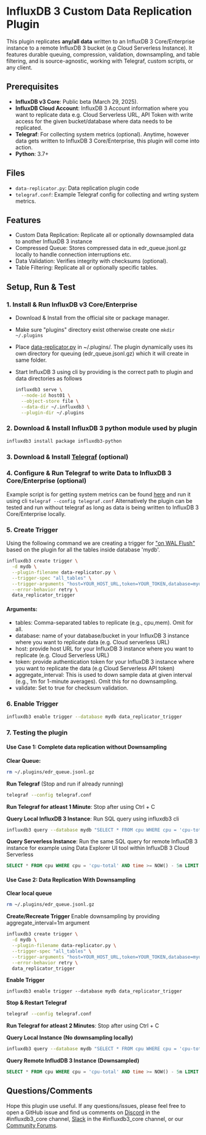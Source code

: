 # InfluxDB 3 Custom Data Replication Plugin

This plugin replicates **any/all data** written to an InfluxDB 3 Core/Enterprise instance to a remote InfluxDB 3 bucket (e.g Cloud Serverless Instance). It features durable queuing, compression, validation, downsampling, and table filtering, and is source-agnostic, working with Telegraf, custom scripts, or any client.

## Prerequisites
- **InfluxDB v3 Core**: Public beta (March 29, 2025).
- **InfluxDB Cloud Account**: InfluxDB 3 Account information where you want to replicate data e.g. Cloud Serverless URL, API Token with write access for the given bucket/database where data needs to be replicated.
- **Telegraf**: For collecting system metrics (optional). Anytime, however data gets written to InfluxDB 3 Core/Enterprise, this plugin will come into action.
- **Python**: 3.7+ 

## Files
- `data-replicator.py`: Data replication plugin code
- `telegraf.conf`: Example Telegraf config for collecting and wrting system metrics.

## Features

- Custom Data Replication: Replicate all or optionally downsampled data to another InfluxDB 3 instance
- Compressed Queue: Stores compressed data in edr_queue.jsonl.gz locally to handle connection interruptions etc.
- Data Validation: Verifies integrity with checksums (optional).
- Table Filtering: Replicate all or optionally specific tables.

## Setup, Run & Test

### 1. Install & Run InfluxDB v3 Core/Enterprise

- Download & Install from the official site or package manager.
- Make sure "plugins" directory exist otherwise create one ```mkdir ~/.plugins```
- Place [data-replicator.py](https://github.com/suyashcjoshi/influxdb3_plugins/blob/main/suyashcjoshi/data-replicator/data-replicator.py) in ~/.plugins/. The plugin dynamically uses its own directory for queuing (edr_queue.jsonl.gz) which it will create in same folder.


- Start InfluxDB 3 using cli by providing is the correct path to plugin and data directories as follows
  ```bash
  influxdb3 serve \
    --node-id host01 \
    --object-store file \
    --data-dir ~/.influxdb3 \
    --plugin-dir ~/.plugins


### 2. Download & Install InfluxDB 3 python module used by plugin 

```bash
influxdb3 install package influxdb3-python
```

### 3. Download & Install [Telegraf](https://docs.influxdata.com/telegraf/v1/install/) (optional)

### 4. Configure & Run Telegraf to write Data to InfluxDB 3 Core/Enterprise (optional)
Example script is for getting system metrics can be found [here](https://github.com/suyashcjoshi/influxdb3_plugins/blob/main/suyashcjoshi/data-replicator/telegraf.config) and run it using cli ```telegraf --config telegraf.conf```
Alternatively the plugin can be tested and run without telegraf as long as data is being written to InfluxDB 3 Core/Enterprise locally.

### 5. Create Trigger 

Using the following command we are creating a trigger for ["on WAL Flush"](https://docs.influxdata.com/influxdb3/core/#trigger) based on the plugin for all the tables inside database 'mydb'.

```bash
influxdb3 create trigger \
  -d mydb \
  --plugin-filename data-replicator.py \
  --trigger-spec "all_tables" \
  --trigger-arguments "host=YOUR_HOST_URL,token=YOUR_TOKEN,database=mydb,aggregate_interval=1m,validate=true" \
  --error-behavior retry \
  data_replicator_trigger
```

#### Arguments:

- tables: Comma-separated tables to replicate (e.g., cpu,mem). Omit for all.
- database: name of your database/bucket in your InfluxDB 3 instance where you want to replicate data (e.g. Cloud serverless URL)
- host: provide host URL for your InfluxDB 3 instance where you want to replicate (e.g. Cloud Serverless URL)
- token: provide authentication token for your InfluxDB 3 instance where you want to replicate the data (e.g Cloud Serverless API token)
- aggregate_interval: This is used to down sample data at given interval (e.g., 1m for 1-minute averages). Omit this for no downsampling.
- validate: Set to true for checksum validation.

### 6. Enable Trigger
```bash
influxdb3 enable trigger --database mydb data_replicator_trigger
```

### 7. Testing the plugin

#### Use Case 1: Complete data replication without Downsampling

**Clear Queue:**
```bash
rm ~/.plugins/edr_queue.jsonl.gz
```
**Run Telegraf** (Stop and run if already running)

```bash
telegraf --config telegraf.conf
```
**Run Telegraf for atleast 1 Minute**: Stop after using Ctrl + C

**Query Local InfluxDB 3 Instance**: Run SQL query using influxdb3 cli

```bash
influxdb3 query --database mydb "SELECT * FROM cpu WHERE cpu = 'cpu-total' AND time >= NOW() - 5m LIMIT 2"
```

**Query Serverless Instance**: Run the same SQL query for remote InfluxDB 3 instance for example using Data Explorer UI tool within InfluxDB 3 Cloud Serverless
```sql
SELECT * FROM cpu WHERE cpu = 'cpu-total' AND time >= NOW() - 5m LIMIT 2
```



#### Use Case 2: Data Replication With Downsampling

**Clear local queue**
```bash
rm ~/.plugins/edr_queue.jsonl.gz
```
**Create/Recreate Trigger** Enable downsampling by providing aggregate_interval=1m argument

```bash
influxdb3 create trigger \
  -d mydb \
  --plugin-filename data-replicator.py \
  --trigger-spec "all_tables" \
  --trigger-arguments "host=YOUR_HOST_URL,token=YOUR_TOKEN,database=mydb,tables=cpu,aggregate_interval=1m" \
  --error-behavior retry \
  data_replicator_trigger
```
**Enable Trigger**
```
influxdb3 enable trigger --database mydb data_replicator_trigger
```
**Stop & Restart Telegraf**
```bash
telegraf --config telegraf.conf
```
**Run Telegraf for atleast 2 Minutes**: Stop after using Ctrl + C

**Query Local Instance (No downsampling locally)**
```bash
influxdb3 query --database mydb "SELECT * FROM cpu WHERE cpu = 'cpu-total' AND time >= NOW() - 5m LIMIT 2"
```

**Query Remote InfludDB 3 Instance (Downsampled)**
```sql
SELECT * FROM cpu WHERE cpu = 'cpu-total' AND time >= NOW() - 5m LIMIT 2
```

## Questions/Comments

Hope this plugin use useful. If any questions/issues, please feel free to open a GitHub issue and find us  comments on [Discord](https://discord.com/invite/vZe2w2Ds8B) in the #influxdb3_core channel, [Slack](https://influxcommunity.slack.com/join/shared_invite/zt-2z3n3fs0i-jnF9Ag6NVBO26P98iY_h_g#/shared-invite/email) in the #influxdb3_core channel, or our [Community Forums](https://community.influxdata.com/).







